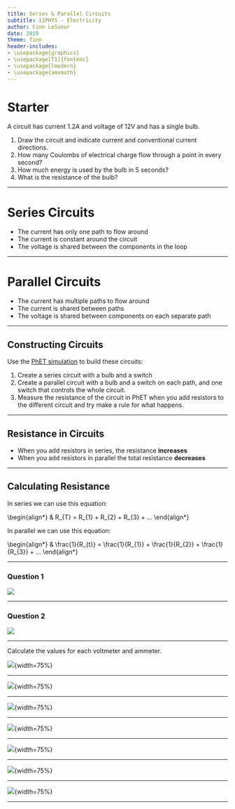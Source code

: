 ```yaml
---
title: Series & Parallel Circuits
subtitle: 12PHYS - Electricity
author: Finn LeSueur
date: 2019
theme: finn
header-includes:
- \usepackage{graphicx}
- \usepackage[T1]{fontenc}
- \usepackage{lmodern}
- \usepackage{amsmath}
---
```


# Starter

A circuit has current $1.2A$ and voltage of 12V and has a single bulb.

1. Draw the circuit and indicate current and conventional current directions.
2. How many Coulombs of electrical charge flow through a point in every second?
3. How much energy is used by the bulb in 5 seconds?
4. What is the resistance of the bulb?

---

# Series Circuits

- The current has only one path to flow around
- The current is constant around the circuit
- The voltage is shared between the components in the loop

---

# Parallel Circuits

- The current has multiple paths to flow around
- The current is shared between paths
- The voltage is shared between components on each separate path

---

## Constructing Circuits

Use the [PhET simulation](https://phet.colorado.edu/sims/html/circuit-construction-kit-dc/latest/circuit-construction-kit-dc_en.html) to build these circuits:

1. Create a series circuit with a bulb and a switch
2. Create a parallel circuit with a bulb and a switch on each path, and one switch that controls the whole circuit.
3. Measure the resistance of the circuit in PhET when you add resistors to the different circuit and try make a rule for what happens.

---

## Resistance in Circuits

- When you add resistors in series, the resistance __increases__
- When you add resistors in parallel the total resistance __decreases__

---

## Calculating Resistance

In series we can use this equation:

\begin{align*}
    & R_{T} = R_{1} + R_{2} + R_{3} + ...
\end{align*}

In parallel we can use this equation:

\begin{align*}
    & \frac{1}{R_{t}} = \frac{1}{R_{1}} + \frac{1}{R_{2}} + \frac{1}{R_{3}} + ...
\end{align*}

---

### Question 1

![](assets/7-resistance-parallel-1.png)

---

### Question 2

![](assets/7-resistance-parallel-2.png)

---

Calculate the values for each voltmeter and ammeter.

![](assets/7-dc-1.png){width=75%}

---

![](assets/7-dc-2.png){width=75%}

---

![](assets/7-dc-3.png){width=75%}

---

![](assets/7-dc-4.png){width=75%}

---

![](assets/7-dc-5.png){width=75%}

---

![](assets/7-dc-6.png){width=75%}

---

![](assets/7-dc-answers.png){width=75%}

---
